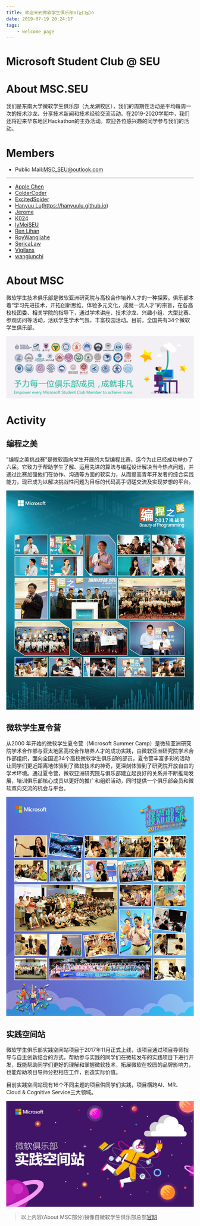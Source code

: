 ```yaml
---
title: 欢迎来到微软学生俱乐部o(≧口≦)o
date: 2019-07-19 20:24:17
tags:
    - welcome page
---
```

# Microsoft Student Club @ SEU
# About MSC.SEU

我们是东南大学微软学生俱乐部（九龙湖校区），我们的周期性活动是平均每周一次的技术沙龙、分享技术新闻和技术经验交流活动。在2019-2020学期中，我们还将迎来华东地区Hackathon的主办活动。欢迎各位感兴趣的同学参与我们的活动。

# Members

- Public Mail:[MSC_SEU@outlook.com](MSC_SEU@outlook.com)

---

- [Apple Chen](https://github.com/encofcomic)
- [ColderCoder](https://github.com/ColderCoder)
- [ExcitedSpider](https://github.com/ExcitedSpider)
- [Hanyuu Lu](https://github.com/HanyuuFurude)(https://hanyuulu.github.io)
- [Jerome](https://github.com/zjdx1998)
- [K024](https://github.com/K024)
- [lyMeiSEU](https://github.com/lyMeiSEU)
- [Ren Lihan](https://github.com/R-shrug)
- [RoyWangjiahe](https://github.com/Roywangjiahe)
- [SericaLaw](https://github.com/SericaLaw)
- [Vigilans](https://github.com/Vigilans)
- [wangjunchi](https://github.com/wangjunchi)

# About MSC

微软学生技术俱乐部是微软亚洲研究院与高校合作培养人才的一种探索。俱乐部本着“学习先进技术，开拓创新思维，体验多元文化，成就一流人才”的宗旨，在各高校校团委、相关学院的指导下，通过学术讲座、技术沙龙、兴趣小组、大型比赛、参观访问等活动，活跃学生学术气氛，丰富校园活动。目前，全国共有34个微软学生俱乐部。

![img](/pages/student-club.png)

# Activity

## 编程之美

“编程之美挑战赛”是微软面向学生开展的大型编程比赛，迄今为止已经成功举办了六届。它致力于帮助学生了解、运用先进的算法与编程设计解决当今热点问题，并通过比赛加强他们在协作、沟通等方面的软实力，从而提高青年开发者的综合实践能力，现已成为以解决挑战性问题为目标的代码高手切磋交流及实现梦想的平台。

![img](/pages/student-club-practice-station-bop.jpg)

## 微软学生夏令营

从2000 年开始的微软学生夏令营（Microsoft Summer Camp）是微软亚洲研究院学术合作部与亚太地区高校合作培养人才的成功实践，由微软亚洲研究院学术合作部组织，面向全国近34个高校微软学生俱乐部的部员，夏令营丰富多彩的活动让同学们更近距离地体验到了微软技术的神奇，更深刻体验到了研究院开放自由的学术环境。通过夏令营，微软亚洲研究院与俱乐部建立起良好的关系并不断推动发展，培训俱乐部核心成员以更好的推广和组织活动，同时提供一个俱乐部会员和微软双向交流的机会与平台。

![img](/pages/student-club-practice-station-summer-camp.jpg)

## 实践空间站

微软学生俱乐部实践空间站项目于2017年11月正式上线，该项目通过项目导师指导与自主创新结合的方式，帮助参与实践的同学们在微软发布的实践项目下进行开发，既能帮助同学们更好的理解和掌握微软技术，拓展微软在校园的品牌影响力，也能帮助项目导师分担相应工作，创造实际价值。

目前实践空间站现有16个不同主题的项目供同学们实践，项目横跨AI、MR、Cloud & Cognitive Service三大领域。

![img](/pages/student-club-practice-station.jpg)

> 以上内容(About MSC部分)镜像自微软学生俱乐部总部[官网](https://www.msra.cn/zh-cn/connections/academic-programs/studentclub)

